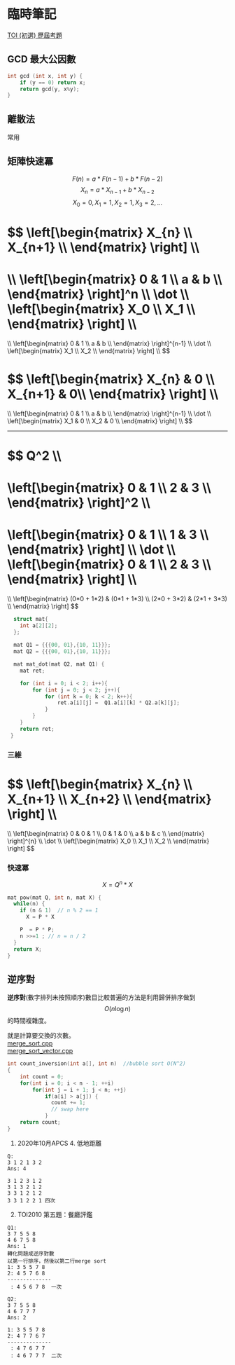 # 臨時筆記

[TOI (初選) 歷屆考題](https://yuihuang.com/toi-pre/)

## GCD 最大公因數

``` c++
int gcd (int x, int y) {
    if (y == 0) return x;
    return gcd(y, x%y);
}
```

## 離散法
常用

## 矩陣快速冪 

$$ F(n) = a * F(n-1) + b * F(n-2) $$
$$ X_n= a * X_{n-1} + b * X_{n-2} $$
$$ X_0= 0, X_1=1, X_2=1, X_3=2, ...  $$

$$
\left[\begin{matrix}
X_{n} \\\\
X_{n+1} \\\\
\end{matrix}
\right]
\\\\
=
\\\\
\left[\begin{matrix}
0 & 1 \\\\
a & b \\\\
\end{matrix}
\right]^n
\\\\
\dot
\\\\
\left[\begin{matrix}
X_0 \\\\
X_1 \\\\
\end{matrix}
\right]
\\\\
=
\\\\
\left[\begin{matrix}
0 & 1 \\\\
a & b \\\\
\end{matrix}
\right]^{n-1}
\\\\
\dot
\\\\
\left[\begin{matrix}
X_1 \\\\
X_2 \\\\
\end{matrix}
\right]
\\\\
$$


$$
\left[\begin{matrix}
X_{n}  & 0 \\\\
X_{n+1} & 0\\\\
\end{matrix}
\right]
\\\\
=
\\\\
\left[\begin{matrix}
0 & 1 \\\\
a & b \\\\
\end{matrix}
\right]^{n-1}
\\\\
\dot
\\\\
\left[\begin{matrix}
X_1  & 0 \\\\
X_2  & 0 \\\\
\end{matrix}
\right]
\\\\
$$

----------------------------------------------------------------

$$ 
Q^2 \\\\
= 
\left[\begin{matrix}
0 & 1 \\\\
2 & 3 \\\\
\end{matrix}
\right]^2
\\\\
=
\left[\begin{matrix}
0 & 1 \\\\
1 & 3 \\\\
\end{matrix}
\right]
\\\\
\dot
\\\\
\left[\begin{matrix}
0 & 1 \\\\
2 & 3 \\\\
\end{matrix}
\right]
\\\\
=
\\\\
\left[\begin{matrix}
(0\*0 + 1\*2)  & (0\*1 + 1\*3) \\\\
(2\*0 + 3\*2) & (2\*1 + 3\*3) \\\\
\end{matrix}
\right]
$$

```c++
  struct mat{
    int a[2][2];
  };
  
  mat Q1 = {{{00, 01},{10, 11}}}; 
  mat Q2 = {{{00, 01},{10, 11}}}; 

  mat mat_dot(mat Q2, mat Q1) {
    mat ret; 

    for (int i = 0; i < 2; i++){
        for (int j = 0; j < 2; j++){
            for (int k = 0; k < 2; k++){
                ret.a[i][j] =  Q1.a[i][k] * Q2.a[k][j];
            }
        }
    }
    return ret;
 } 
```

### 三維
$$
\left[\begin{matrix}
X_{n} \\\\
X_{n+1} \\\\
X_{n+2} \\\\
\end{matrix}
\right]
\\\\
=
\\\\
\left[\begin{matrix}
0 & 0 & 1 \\\\
0 & 1 & 0 \\\\
a & b & c \\\\
\end{matrix}
\right]^{n}
\\\\
\dot
\\\\
\left[\begin{matrix}
X_0 \\\\
X_1 \\\\
X_2 \\\\
\end{matrix}
\right]
$$

### 快速冪

$$ X = Q^n * X $$

```c++
mat pow(mat Q, int n, mat X) {
  while(n) {
    if (n & 1)  // n % 2 == 1
      X = P * X

    P  = P * P;
    n >>=1 ; // n = n / 2
  }
  return X; 
}
```

## 逆序對

**逆序對**(數字排列未按照順序)數目比較普遍的方法是利用歸併排序做到$$\displaystyle{ O(n\log n)}$$的時間複雜度。

就是計算要交換的次數。  
[merge_sort.cpp](source/merge_sort.cpp)  
[merge_sort_vector.cpp](source/merge_sort_vector.cpp)

``` c++
int count_inversion(int a[], int n)  //bubble sort O(N^2)
{
    int count = 0;
    for(int i = 0; i < n - 1; ++i)
        for(int j = i + 1; j < n; ++j)
            if(a[i] > a[j]) {
              count += 1;
              // swap here
            }
    return count;
}
```

 1. 2020年10月APCS 4. 低地距離

```
Q:
3 1 2 1 3 2
Ans: 4

3 1 2 3 1 2
3 1 3 2 1 2
3 3 1 2 1 2
3 3 1 2 2 1 四次
```

  2. TOI2010 第五題：餐廳評鑑 

```
Q1:
3 7 5 5 8
4 6 7 5 8
Ans: 1
轉化問題成逆序對數
以第一行排序，然後以第二行merge sort
1: 3 5 5 7 8
2: 4 5 7 6 8
--------------
 : 4 5 6 7 8  一次

Q2:
3 7 5 5 8
4 6 7 7 7
Ans: 2 

1: 3 5 5 7 8
2: 4 7 7 6 7
--------------
 : 4 7 6 7 7
 : 4 6 7 7 7  二次
```
